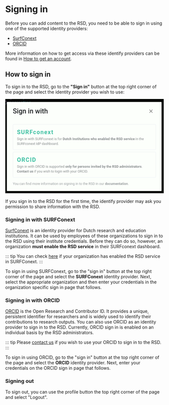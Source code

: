 <!--
SPDX-FileCopyrightText: 2022 Jason Maassen (Netherlands eScience Center) <j.maassen@esciencecenter.nl>
SPDX-FileCopyrightText: 2022 Netherlands eScience Center

SPDX-License-Identifier: CC-BY-4.0
-->

# Signing in

Before you can add content to the RSD, you need to be able to sign in using one of the supported identity providers: 

* [SurfConext](https://www.surf.nl/en/surfconext-global-access-with-1-set-of-credentials) 
* [ORCID](https://orcid.org/)

More information on how to get access via these identify providers can be found in [How to get an account](getting-access.md). 

## How to sign in

To sign in to the RSD, go to the __"Sign in"__ button at the top right corner of the page and select the identity provider you wish to use:

![image](/idp-selection.gif)

If you sign in to the RSD for the first time, the identify provider may ask you permission to share information with the RSD. 

### Signing in with SURFConext

[SurfConext](https://www.surf.nl/en/surfconext-global-access-with-1-set-of-credentials) is an identity provider for Dutch research and education institutions. It can be used by 
employees of these organizations to sign in to the RSD using their institute credentials. Before they can do so, however, an organization __must enable the RSD service__ in their 
SURFconext dashboard.

::: tip
You can check [here](https://dashboard.surfconext.nl/apps/9514/oidc10_rp/about) if your organization has enabled the RSD service in SURFConext. 
:::

To sign in using SURFConext, go to the "sign in" button at the top right corner of the page and select the __SURFConext__ identity provider. Next, select the 
appropriate organization and then enter your credentials in the organization specific sign in page that follows.  

### Signing in with ORCID

[ORCID](https://orcid.org/) is the Open Research and Contributor ID. It provides a unique, persistent identifier for researchers and is widely used to identify their
contributions to research outputs. You can also use ORCID as an identity provider to sign in to the RSD. Currently, ORCID sign in is enabled on an individual basis by 
the RSD administrators.

::: tip
Please [contact us](mailto:rsd@esciencecenter.nl) if you wish to use your ORCID to sign in to the RSD.
:::

To sign in using ORCID, go to the "sign in" button at the top right corner of the page and select the __ORCID__ identity provider. Next, enter your credentials on 
the ORCID sign in page that follows.  

### Signing out

To sign out, you can use the profile button the top right corner of the page and select "Logout".


 













